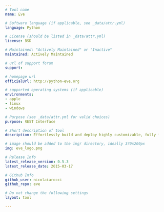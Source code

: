 ```yaml
---
# Tool name
name: Eve

# Software language (if applicable, see _data/attr.yml)
language: Python

# License (should be listed in _data/attr.yml)
license: BSD

# Maintained: "Actively Maintained" or "Inactive"
maintained: Actively Maintained

# url of support forum
support: 

# homepage url
officialUrl: http://python-eve.org

# supported operating systems (if applicable)
environments:
- apple
- linux
- windows

# Purpose (see _data/attr.yml for valid choices)
purpose: REST Interface

# Short description of tool
description: Effortlessly build and deploy highly customizable, fully featured RESTful Web Services.

# image should be added to the img/ directory, ideally 370x200px
img: eve_logo.png

# Release Info
latest_release_version: 0.5.3
latest_release_date: 2015-03-17

# Github Info
github_user: nicolaiarocci
github_repo: eve

# Do not change the following settings
layout: tool

---
```

